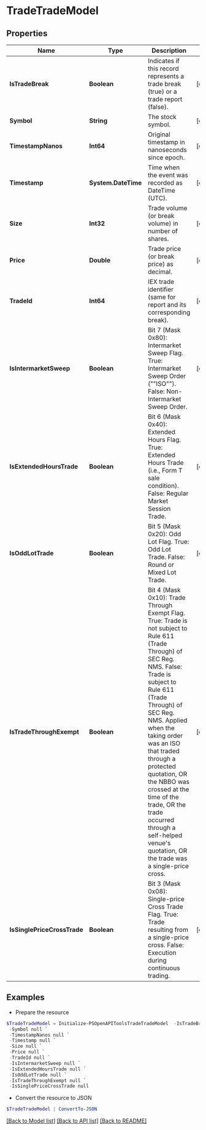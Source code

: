 # TradeTradeModel
## Properties

Name | Type | Description | Notes
------------ | ------------- | ------------- | -------------
**IsTradeBreak** | **Boolean** | Indicates if this record represents a trade break (true) or a trade report (false). | [optional] 
**Symbol** | **String** | The stock symbol. | [optional] 
**TimestampNanos** | **Int64** | Original timestamp in nanoseconds since epoch. | [optional] 
**Timestamp** | **System.DateTime** | Time when the event was recorded as DateTime (UTC). | [optional] 
**Size** | **Int32** | Trade volume (or break volume) in number of shares. | [optional] 
**Price** | **Double** | Trade price (or break price) as decimal. | [optional] 
**TradeId** | **Int64** | IEX trade identifier (same for report and its corresponding break). | [optional] 
**IsIntermarketSweep** | **Boolean** | Bit 7 (Mask 0x80): Intermarket Sweep Flag.  True: Intermarket Sweep Order (&quot;&quot;ISO&quot;&quot;).  False: Non-Intermarket Sweep Order. | [optional] 
**IsExtendedHoursTrade** | **Boolean** | Bit 6 (Mask 0x40): Extended Hours Flag.  True: Extended Hours Trade (i.e., Form T sale condition).  False: Regular Market Session Trade. | [optional] 
**IsOddLotTrade** | **Boolean** | Bit 5 (Mask 0x20): Odd Lot Flag.  True: Odd Lot Trade.  False: Round or Mixed Lot Trade. | [optional] 
**IsTradeThroughExempt** | **Boolean** | Bit 4 (Mask 0x10): Trade Through Exempt Flag.  True: Trade is not subject to Rule 611 (Trade Through) of SEC Reg. NMS.  False: Trade is subject to Rule 611 (Trade Through) of SEC Reg. NMS.  Applied when the taking order was an ISO that traded through a protected quotation,  OR the NBBO was crossed at the time of the trade,  OR the trade occurred through a self-helped venue&#39;s quotation,  OR the trade was a single-price cross. | [optional] 
**IsSinglePriceCrossTrade** | **Boolean** | Bit 3 (Mask 0x08): Single-price Cross Trade Flag.  True: Trade resulting from a single-price cross.  False: Execution during continuous trading. | [optional] 

## Examples

- Prepare the resource
```powershell
$TradeTradeModel = Initialize-PSOpenAPIToolsTradeTradeModel  -IsTradeBreak null `
 -Symbol null `
 -TimestampNanos null `
 -Timestamp null `
 -Size null `
 -Price null `
 -TradeId null `
 -IsIntermarketSweep null `
 -IsExtendedHoursTrade null `
 -IsOddLotTrade null `
 -IsTradeThroughExempt null `
 -IsSinglePriceCrossTrade null
```

- Convert the resource to JSON
```powershell
$TradeTradeModel | ConvertTo-JSON
```

[[Back to Model list]](../README.md#documentation-for-models) [[Back to API list]](../README.md#documentation-for-api-endpoints) [[Back to README]](../README.md)

